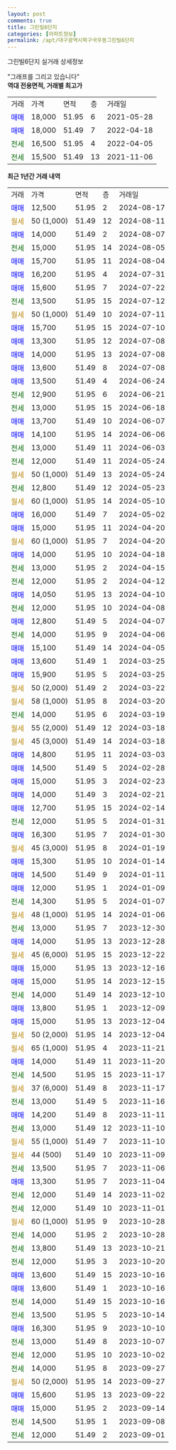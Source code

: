 ```yaml
---
layout: post
comments: true
title: 그린빌6단지
categories: [아파트정보]
permalink: /apt/대구광역시북구국우동그린빌6단지
---
```


그린빌6단지 실거래 상세정보

<script type="text/javascript">
  google.charts.load('current', {'packages':['line', 'corechart']});
  google.charts.setOnLoadCallback(drawChart);

  function drawChart() {
    var data = new google.visualization.DataTable();
    data.addColumn('date', '거래일');
    data.addColumn('number', "매매");
    data.addColumn('number', "전세");
    data.addColumn('number', "전매");

    data.addRows([[new Date(Date.parse("2024-08-17")), 12500, null, null], [new Date(Date.parse("2024-08-11")), null, null, null], [new Date(Date.parse("2024-08-07")), 14000, null, null], [new Date(Date.parse("2024-08-05")), null, 15000, null], [new Date(Date.parse("2024-08-04")), 15700, null, null], [new Date(Date.parse("2024-07-31")), 16200, null, null], [new Date(Date.parse("2024-07-22")), 15600, null, null], [new Date(Date.parse("2024-07-12")), null, 13500, null], [new Date(Date.parse("2024-07-11")), null, null, null], [new Date(Date.parse("2024-07-10")), 15700, null, null], [new Date(Date.parse("2024-07-08")), 13300, null, null], [new Date(Date.parse("2024-07-08")), 14000, null, null], [new Date(Date.parse("2024-07-08")), 13600, null, null], [new Date(Date.parse("2024-06-24")), 13500, null, null], [new Date(Date.parse("2024-06-21")), null, 12900, null], [new Date(Date.parse("2024-06-18")), null, 13000, null], [new Date(Date.parse("2024-06-07")), 13700, null, null], [new Date(Date.parse("2024-06-06")), 14100, null, null], [new Date(Date.parse("2024-06-03")), null, 13000, null], [new Date(Date.parse("2024-05-24")), null, 12000, null], [new Date(Date.parse("2024-05-24")), null, null, null], [new Date(Date.parse("2024-05-23")), null, 12800, null], [new Date(Date.parse("2024-05-10")), null, null, null], [new Date(Date.parse("2024-05-02")), 16000, null, null], [new Date(Date.parse("2024-04-20")), 15000, null, null], [new Date(Date.parse("2024-04-20")), null, null, null], [new Date(Date.parse("2024-04-18")), 14000, null, null], [new Date(Date.parse("2024-04-15")), null, 13000, null], [new Date(Date.parse("2024-04-12")), null, 12000, null], [new Date(Date.parse("2024-04-10")), 14050, null, null], [new Date(Date.parse("2024-04-08")), null, 12000, null], [new Date(Date.parse("2024-04-07")), 12800, null, null], [new Date(Date.parse("2024-04-06")), null, 14000, null], [new Date(Date.parse("2024-04-05")), 15100, null, null], [new Date(Date.parse("2024-03-25")), 13600, null, null], [new Date(Date.parse("2024-03-25")), 15900, null, null], [new Date(Date.parse("2024-03-22")), null, null, null], [new Date(Date.parse("2024-03-20")), null, null, null], [new Date(Date.parse("2024-03-19")), null, 14000, null], [new Date(Date.parse("2024-03-18")), null, null, null], [new Date(Date.parse("2024-03-18")), null, null, null], [new Date(Date.parse("2024-03-03")), 14800, null, null], [new Date(Date.parse("2024-02-28")), 14500, null, null], [new Date(Date.parse("2024-02-23")), 15000, null, null], [new Date(Date.parse("2024-02-21")), 14000, null, null], [new Date(Date.parse("2024-02-14")), 12700, null, null], [new Date(Date.parse("2024-01-31")), null, 12000, null], [new Date(Date.parse("2024-01-30")), 16300, null, null], [new Date(Date.parse("2024-01-19")), null, null, null], [new Date(Date.parse("2024-01-14")), 15300, null, null], [new Date(Date.parse("2024-01-11")), 14500, null, null], [new Date(Date.parse("2024-01-09")), 12000, null, null], [new Date(Date.parse("2024-01-07")), null, 14300, null], [new Date(Date.parse("2024-01-06")), null, null, null], [new Date(Date.parse("2023-12-30")), null, 13000, null], [new Date(Date.parse("2023-12-28")), 14000, null, null], [new Date(Date.parse("2023-12-22")), null, null, null], [new Date(Date.parse("2023-12-16")), 15000, null, null], [new Date(Date.parse("2023-12-15")), 15000, null, null], [new Date(Date.parse("2023-12-10")), null, 14000, null], [new Date(Date.parse("2023-12-09")), 13800, null, null], [new Date(Date.parse("2023-12-04")), 15000, null, null], [new Date(Date.parse("2023-12-04")), null, null, null], [new Date(Date.parse("2023-11-21")), null, null, null], [new Date(Date.parse("2023-11-20")), 14000, null, null], [new Date(Date.parse("2023-11-17")), null, 14500, null], [new Date(Date.parse("2023-11-17")), null, null, null], [new Date(Date.parse("2023-11-16")), null, 13000, null], [new Date(Date.parse("2023-11-11")), 14200, null, null], [new Date(Date.parse("2023-11-10")), null, 13000, null], [new Date(Date.parse("2023-11-10")), null, null, null], [new Date(Date.parse("2023-11-09")), null, null, null], [new Date(Date.parse("2023-11-06")), null, 13500, null], [new Date(Date.parse("2023-11-04")), 13300, null, null], [new Date(Date.parse("2023-11-02")), null, 12000, null], [new Date(Date.parse("2023-11-01")), null, 12000, null], [new Date(Date.parse("2023-10-28")), null, null, null], [new Date(Date.parse("2023-10-28")), null, 14000, null], [new Date(Date.parse("2023-10-21")), null, 13800, null], [new Date(Date.parse("2023-10-20")), null, 12000, null], [new Date(Date.parse("2023-10-16")), 13600, null, null], [new Date(Date.parse("2023-10-16")), 13600, null, null], [new Date(Date.parse("2023-10-16")), null, 14000, null], [new Date(Date.parse("2023-10-14")), null, 13500, null], [new Date(Date.parse("2023-10-10")), 16300, null, null], [new Date(Date.parse("2023-10-07")), null, 13000, null], [new Date(Date.parse("2023-10-02")), null, 12000, null], [new Date(Date.parse("2023-09-27")), null, 14000, null], [new Date(Date.parse("2023-09-27")), null, null, null], [new Date(Date.parse("2023-09-22")), 15600, null, null], [new Date(Date.parse("2023-09-14")), 15000, null, null], [new Date(Date.parse("2023-09-08")), null, 14500, null], [new Date(Date.parse("2023-09-01")), null, 12000, null]]);

    var options = {
      hAxis: {
        format: 'yyyy/MM/dd'
      },    
      lineWidth: 0,
      pointsVisible: true,    
      title: '최근 1년간 유형별 실거래가 분포',
      legend: { position: 'bottom' }
    };

    var formatter = new google.visualization.NumberFormat({pattern:'###,###'} );
    formatter.format(data, 1);
    formatter.format(data, 2);
    
    setTimeout(function() {
        var chart = new google.visualization.LineChart(document.getElementById('columnchart_material'));
        chart.draw(data, (options));
        document.getElementById('loading').style.display = 'none';
    }, 200);
  }
</script>


<div id="loading" style="z-index:20; display: block; margin-left: 0px">"그래프를 그리고 있습니다"</div>
<div id="columnchart_material" style="width: 95%; margin-left: 0px; display: block"></div>
<!-- contents start -->
<b>역대 전용면적, 거래별 최고가</b>
<table class="sortable">
    <tr>
      <td>거래</td>
      <td>가격</td>
      <td>면적</td>
      <td>층</td>
      <td>거래일</td>
    </tr>
        <tr>
          <td><a style="color: blue">매매</a></td>
          <td>18,000</td>
          <td>51.95</td>
          <td>6</td>
          <td>2021-05-28</td>
        </tr>            <tr>
          <td><a style="color: blue">매매</a></td>
          <td>18,000</td>
          <td>51.49</td>
          <td>7</td>
          <td>2022-04-18</td>
        </tr>        
        <tr>
              <td><a style="color: darkgreen">전세</a></td>
              <td>16,500</td>
              <td>51.95</td>
              <td>4</td>
              <td>2022-04-05</td>
            </tr>            <tr>
              <td><a style="color: darkgreen">전세</a></td>
              <td>15,500</td>
              <td>51.49</td>
              <td>13</td>
              <td>2021-11-06</td>
            </tr>        
    
</table>

<b>최근 1년간 거래 내역</b>

<table class="sortable">
    <tr>
      <td>거래</td>
      <td>가격</td>
      <td>면적</td>
      <td>층</td>
      <td>거래일</td>
    </tr>
    <tr>
      <td><a style="color: blue">매매</a></td>
      <td>12,500</td>
      <td>51.95</td>
      <td>2</td>
      <td>2024-08-17</td>
    </tr>          <tr>
      <td><a style="color: darkgoldenrod">월세</a></td>
      <td>50 (1,000)</td>
      <td>51.49</td>
      <td>12</td>
      <td>2024-08-11</td>
    </tr>          <tr>
      <td><a style="color: blue">매매</a></td>
      <td>14,000</td>
      <td>51.49</td>
      <td>2</td>
      <td>2024-08-07</td>
    </tr>          <tr>
      <td><a style="color: darkgreen">전세</a></td>
      <td>15,000</td>
      <td>51.95</td>
      <td>14</td>
      <td>2024-08-05</td>
    </tr>          <tr>
      <td><a style="color: blue">매매</a></td>
      <td>15,700</td>
      <td>51.95</td>
      <td>11</td>
      <td>2024-08-04</td>
    </tr>          <tr>
      <td><a style="color: blue">매매</a></td>
      <td>16,200</td>
      <td>51.95</td>
      <td>4</td>
      <td>2024-07-31</td>
    </tr>          <tr>
      <td><a style="color: blue">매매</a></td>
      <td>15,600</td>
      <td>51.95</td>
      <td>7</td>
      <td>2024-07-22</td>
    </tr>          <tr>
      <td><a style="color: darkgreen">전세</a></td>
      <td>13,500</td>
      <td>51.95</td>
      <td>15</td>
      <td>2024-07-12</td>
    </tr>          <tr>
      <td><a style="color: darkgoldenrod">월세</a></td>
      <td>50 (1,000)</td>
      <td>51.49</td>
      <td>10</td>
      <td>2024-07-11</td>
    </tr>          <tr>
      <td><a style="color: blue">매매</a></td>
      <td>15,700</td>
      <td>51.95</td>
      <td>15</td>
      <td>2024-07-10</td>
    </tr>          <tr>
      <td><a style="color: blue">매매</a></td>
      <td>13,300</td>
      <td>51.95</td>
      <td>12</td>
      <td>2024-07-08</td>
    </tr>          <tr>
      <td><a style="color: blue">매매</a></td>
      <td>14,000</td>
      <td>51.95</td>
      <td>13</td>
      <td>2024-07-08</td>
    </tr>          <tr>
      <td><a style="color: blue">매매</a></td>
      <td>13,600</td>
      <td>51.49</td>
      <td>8</td>
      <td>2024-07-08</td>
    </tr>          <tr>
      <td><a style="color: blue">매매</a></td>
      <td>13,500</td>
      <td>51.49</td>
      <td>4</td>
      <td>2024-06-24</td>
    </tr>          <tr>
      <td><a style="color: darkgreen">전세</a></td>
      <td>12,900</td>
      <td>51.95</td>
      <td>6</td>
      <td>2024-06-21</td>
    </tr>          <tr>
      <td><a style="color: darkgreen">전세</a></td>
      <td>13,000</td>
      <td>51.95</td>
      <td>15</td>
      <td>2024-06-18</td>
    </tr>          <tr>
      <td><a style="color: blue">매매</a></td>
      <td>13,700</td>
      <td>51.49</td>
      <td>10</td>
      <td>2024-06-07</td>
    </tr>          <tr>
      <td><a style="color: blue">매매</a></td>
      <td>14,100</td>
      <td>51.95</td>
      <td>14</td>
      <td>2024-06-06</td>
    </tr>          <tr>
      <td><a style="color: darkgreen">전세</a></td>
      <td>13,000</td>
      <td>51.49</td>
      <td>11</td>
      <td>2024-06-03</td>
    </tr>          <tr>
      <td><a style="color: darkgreen">전세</a></td>
      <td>12,000</td>
      <td>51.49</td>
      <td>11</td>
      <td>2024-05-24</td>
    </tr>          <tr>
      <td><a style="color: darkgoldenrod">월세</a></td>
      <td>50 (1,000)</td>
      <td>51.49</td>
      <td>13</td>
      <td>2024-05-24</td>
    </tr>          <tr>
      <td><a style="color: darkgreen">전세</a></td>
      <td>12,800</td>
      <td>51.49</td>
      <td>12</td>
      <td>2024-05-23</td>
    </tr>          <tr>
      <td><a style="color: darkgoldenrod">월세</a></td>
      <td>60 (1,000)</td>
      <td>51.95</td>
      <td>14</td>
      <td>2024-05-10</td>
    </tr>          <tr>
      <td><a style="color: blue">매매</a></td>
      <td>16,000</td>
      <td>51.49</td>
      <td>7</td>
      <td>2024-05-02</td>
    </tr>          <tr>
      <td><a style="color: blue">매매</a></td>
      <td>15,000</td>
      <td>51.95</td>
      <td>11</td>
      <td>2024-04-20</td>
    </tr>          <tr>
      <td><a style="color: darkgoldenrod">월세</a></td>
      <td>60 (1,000)</td>
      <td>51.95</td>
      <td>7</td>
      <td>2024-04-20</td>
    </tr>          <tr>
      <td><a style="color: blue">매매</a></td>
      <td>14,000</td>
      <td>51.95</td>
      <td>10</td>
      <td>2024-04-18</td>
    </tr>          <tr>
      <td><a style="color: darkgreen">전세</a></td>
      <td>13,000</td>
      <td>51.95</td>
      <td>2</td>
      <td>2024-04-15</td>
    </tr>          <tr>
      <td><a style="color: darkgreen">전세</a></td>
      <td>12,000</td>
      <td>51.95</td>
      <td>2</td>
      <td>2024-04-12</td>
    </tr>          <tr>
      <td><a style="color: blue">매매</a></td>
      <td>14,050</td>
      <td>51.95</td>
      <td>13</td>
      <td>2024-04-10</td>
    </tr>          <tr>
      <td><a style="color: darkgreen">전세</a></td>
      <td>12,000</td>
      <td>51.95</td>
      <td>10</td>
      <td>2024-04-08</td>
    </tr>          <tr>
      <td><a style="color: blue">매매</a></td>
      <td>12,800</td>
      <td>51.49</td>
      <td>5</td>
      <td>2024-04-07</td>
    </tr>          <tr>
      <td><a style="color: darkgreen">전세</a></td>
      <td>14,000</td>
      <td>51.95</td>
      <td>9</td>
      <td>2024-04-06</td>
    </tr>          <tr>
      <td><a style="color: blue">매매</a></td>
      <td>15,100</td>
      <td>51.49</td>
      <td>14</td>
      <td>2024-04-05</td>
    </tr>          <tr>
      <td><a style="color: blue">매매</a></td>
      <td>13,600</td>
      <td>51.49</td>
      <td>1</td>
      <td>2024-03-25</td>
    </tr>          <tr>
      <td><a style="color: blue">매매</a></td>
      <td>15,900</td>
      <td>51.95</td>
      <td>5</td>
      <td>2024-03-25</td>
    </tr>          <tr>
      <td><a style="color: darkgoldenrod">월세</a></td>
      <td>50 (2,000)</td>
      <td>51.49</td>
      <td>2</td>
      <td>2024-03-22</td>
    </tr>          <tr>
      <td><a style="color: darkgoldenrod">월세</a></td>
      <td>58 (1,000)</td>
      <td>51.95</td>
      <td>8</td>
      <td>2024-03-20</td>
    </tr>          <tr>
      <td><a style="color: darkgreen">전세</a></td>
      <td>14,000</td>
      <td>51.95</td>
      <td>6</td>
      <td>2024-03-19</td>
    </tr>          <tr>
      <td><a style="color: darkgoldenrod">월세</a></td>
      <td>55 (2,000)</td>
      <td>51.49</td>
      <td>12</td>
      <td>2024-03-18</td>
    </tr>          <tr>
      <td><a style="color: darkgoldenrod">월세</a></td>
      <td>45 (3,000)</td>
      <td>51.49</td>
      <td>14</td>
      <td>2024-03-18</td>
    </tr>          <tr>
      <td><a style="color: blue">매매</a></td>
      <td>14,800</td>
      <td>51.95</td>
      <td>11</td>
      <td>2024-03-03</td>
    </tr>          <tr>
      <td><a style="color: blue">매매</a></td>
      <td>14,500</td>
      <td>51.49</td>
      <td>5</td>
      <td>2024-02-28</td>
    </tr>          <tr>
      <td><a style="color: blue">매매</a></td>
      <td>15,000</td>
      <td>51.95</td>
      <td>3</td>
      <td>2024-02-23</td>
    </tr>          <tr>
      <td><a style="color: blue">매매</a></td>
      <td>14,000</td>
      <td>51.49</td>
      <td>3</td>
      <td>2024-02-21</td>
    </tr>          <tr>
      <td><a style="color: blue">매매</a></td>
      <td>12,700</td>
      <td>51.95</td>
      <td>15</td>
      <td>2024-02-14</td>
    </tr>          <tr>
      <td><a style="color: darkgreen">전세</a></td>
      <td>12,000</td>
      <td>51.95</td>
      <td>5</td>
      <td>2024-01-31</td>
    </tr>          <tr>
      <td><a style="color: blue">매매</a></td>
      <td>16,300</td>
      <td>51.95</td>
      <td>7</td>
      <td>2024-01-30</td>
    </tr>          <tr>
      <td><a style="color: darkgoldenrod">월세</a></td>
      <td>45 (3,000)</td>
      <td>51.95</td>
      <td>8</td>
      <td>2024-01-19</td>
    </tr>          <tr>
      <td><a style="color: blue">매매</a></td>
      <td>15,300</td>
      <td>51.95</td>
      <td>10</td>
      <td>2024-01-14</td>
    </tr>          <tr>
      <td><a style="color: blue">매매</a></td>
      <td>14,500</td>
      <td>51.49</td>
      <td>9</td>
      <td>2024-01-11</td>
    </tr>          <tr>
      <td><a style="color: blue">매매</a></td>
      <td>12,000</td>
      <td>51.95</td>
      <td>1</td>
      <td>2024-01-09</td>
    </tr>          <tr>
      <td><a style="color: darkgreen">전세</a></td>
      <td>14,300</td>
      <td>51.95</td>
      <td>5</td>
      <td>2024-01-07</td>
    </tr>          <tr>
      <td><a style="color: darkgoldenrod">월세</a></td>
      <td>48 (1,000)</td>
      <td>51.95</td>
      <td>14</td>
      <td>2024-01-06</td>
    </tr>          <tr>
      <td><a style="color: darkgreen">전세</a></td>
      <td>13,000</td>
      <td>51.95</td>
      <td>7</td>
      <td>2023-12-30</td>
    </tr>          <tr>
      <td><a style="color: blue">매매</a></td>
      <td>14,000</td>
      <td>51.95</td>
      <td>13</td>
      <td>2023-12-28</td>
    </tr>          <tr>
      <td><a style="color: darkgoldenrod">월세</a></td>
      <td>45 (6,000)</td>
      <td>51.95</td>
      <td>15</td>
      <td>2023-12-22</td>
    </tr>          <tr>
      <td><a style="color: blue">매매</a></td>
      <td>15,000</td>
      <td>51.95</td>
      <td>13</td>
      <td>2023-12-16</td>
    </tr>          <tr>
      <td><a style="color: blue">매매</a></td>
      <td>15,000</td>
      <td>51.95</td>
      <td>14</td>
      <td>2023-12-15</td>
    </tr>          <tr>
      <td><a style="color: darkgreen">전세</a></td>
      <td>14,000</td>
      <td>51.49</td>
      <td>14</td>
      <td>2023-12-10</td>
    </tr>          <tr>
      <td><a style="color: blue">매매</a></td>
      <td>13,800</td>
      <td>51.95</td>
      <td>1</td>
      <td>2023-12-09</td>
    </tr>          <tr>
      <td><a style="color: blue">매매</a></td>
      <td>15,000</td>
      <td>51.95</td>
      <td>13</td>
      <td>2023-12-04</td>
    </tr>          <tr>
      <td><a style="color: darkgoldenrod">월세</a></td>
      <td>50 (2,000)</td>
      <td>51.95</td>
      <td>14</td>
      <td>2023-12-04</td>
    </tr>          <tr>
      <td><a style="color: darkgoldenrod">월세</a></td>
      <td>65 (1,000)</td>
      <td>51.95</td>
      <td>4</td>
      <td>2023-11-21</td>
    </tr>          <tr>
      <td><a style="color: blue">매매</a></td>
      <td>14,000</td>
      <td>51.49</td>
      <td>11</td>
      <td>2023-11-20</td>
    </tr>          <tr>
      <td><a style="color: darkgreen">전세</a></td>
      <td>14,500</td>
      <td>51.95</td>
      <td>15</td>
      <td>2023-11-17</td>
    </tr>          <tr>
      <td><a style="color: darkgoldenrod">월세</a></td>
      <td>37 (6,000)</td>
      <td>51.49</td>
      <td>8</td>
      <td>2023-11-17</td>
    </tr>          <tr>
      <td><a style="color: darkgreen">전세</a></td>
      <td>13,000</td>
      <td>51.49</td>
      <td>5</td>
      <td>2023-11-16</td>
    </tr>          <tr>
      <td><a style="color: blue">매매</a></td>
      <td>14,200</td>
      <td>51.49</td>
      <td>8</td>
      <td>2023-11-11</td>
    </tr>          <tr>
      <td><a style="color: darkgreen">전세</a></td>
      <td>13,000</td>
      <td>51.49</td>
      <td>12</td>
      <td>2023-11-10</td>
    </tr>          <tr>
      <td><a style="color: darkgoldenrod">월세</a></td>
      <td>55 (1,000)</td>
      <td>51.49</td>
      <td>7</td>
      <td>2023-11-10</td>
    </tr>          <tr>
      <td><a style="color: darkgoldenrod">월세</a></td>
      <td>44 (500)</td>
      <td>51.49</td>
      <td>10</td>
      <td>2023-11-09</td>
    </tr>          <tr>
      <td><a style="color: darkgreen">전세</a></td>
      <td>13,500</td>
      <td>51.95</td>
      <td>7</td>
      <td>2023-11-06</td>
    </tr>          <tr>
      <td><a style="color: blue">매매</a></td>
      <td>13,300</td>
      <td>51.95</td>
      <td>7</td>
      <td>2023-11-04</td>
    </tr>          <tr>
      <td><a style="color: darkgreen">전세</a></td>
      <td>12,000</td>
      <td>51.49</td>
      <td>14</td>
      <td>2023-11-02</td>
    </tr>          <tr>
      <td><a style="color: darkgreen">전세</a></td>
      <td>12,000</td>
      <td>51.49</td>
      <td>10</td>
      <td>2023-11-01</td>
    </tr>          <tr>
      <td><a style="color: darkgoldenrod">월세</a></td>
      <td>60 (1,000)</td>
      <td>51.95</td>
      <td>9</td>
      <td>2023-10-28</td>
    </tr>          <tr>
      <td><a style="color: darkgreen">전세</a></td>
      <td>14,000</td>
      <td>51.95</td>
      <td>2</td>
      <td>2023-10-28</td>
    </tr>          <tr>
      <td><a style="color: darkgreen">전세</a></td>
      <td>13,800</td>
      <td>51.49</td>
      <td>13</td>
      <td>2023-10-21</td>
    </tr>          <tr>
      <td><a style="color: darkgreen">전세</a></td>
      <td>12,000</td>
      <td>51.95</td>
      <td>3</td>
      <td>2023-10-20</td>
    </tr>          <tr>
      <td><a style="color: blue">매매</a></td>
      <td>13,600</td>
      <td>51.49</td>
      <td>15</td>
      <td>2023-10-16</td>
    </tr>          <tr>
      <td><a style="color: blue">매매</a></td>
      <td>13,600</td>
      <td>51.49</td>
      <td>1</td>
      <td>2023-10-16</td>
    </tr>          <tr>
      <td><a style="color: darkgreen">전세</a></td>
      <td>14,000</td>
      <td>51.49</td>
      <td>15</td>
      <td>2023-10-16</td>
    </tr>          <tr>
      <td><a style="color: darkgreen">전세</a></td>
      <td>13,500</td>
      <td>51.95</td>
      <td>5</td>
      <td>2023-10-14</td>
    </tr>          <tr>
      <td><a style="color: blue">매매</a></td>
      <td>16,300</td>
      <td>51.95</td>
      <td>9</td>
      <td>2023-10-10</td>
    </tr>          <tr>
      <td><a style="color: darkgreen">전세</a></td>
      <td>13,000</td>
      <td>51.49</td>
      <td>8</td>
      <td>2023-10-07</td>
    </tr>          <tr>
      <td><a style="color: darkgreen">전세</a></td>
      <td>12,000</td>
      <td>51.95</td>
      <td>10</td>
      <td>2023-10-02</td>
    </tr>          <tr>
      <td><a style="color: darkgreen">전세</a></td>
      <td>14,000</td>
      <td>51.95</td>
      <td>8</td>
      <td>2023-09-27</td>
    </tr>          <tr>
      <td><a style="color: darkgoldenrod">월세</a></td>
      <td>50 (2,000)</td>
      <td>51.95</td>
      <td>14</td>
      <td>2023-09-27</td>
    </tr>          <tr>
      <td><a style="color: blue">매매</a></td>
      <td>15,600</td>
      <td>51.95</td>
      <td>13</td>
      <td>2023-09-22</td>
    </tr>          <tr>
      <td><a style="color: blue">매매</a></td>
      <td>15,000</td>
      <td>51.95</td>
      <td>2</td>
      <td>2023-09-14</td>
    </tr>          <tr>
      <td><a style="color: darkgreen">전세</a></td>
      <td>14,500</td>
      <td>51.95</td>
      <td>1</td>
      <td>2023-09-08</td>
    </tr>          <tr>
      <td><a style="color: darkgreen">전세</a></td>
      <td>12,000</td>
      <td>51.49</td>
      <td>2</td>
      <td>2023-09-01</td>
    </tr>      </table>
<!-- contents end -->    

